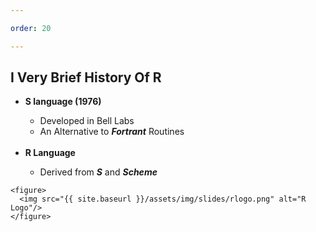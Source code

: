 ```yaml
---

order: 20

---
```


## I Very Brief History Of R 

<div>
  <div class="two-col left">
    <ul>
      <li><strong>S language (1976)</strong></li>
      <ul>
        <li>Developed in Bell Labs</li>
        <li>An Alternative to <em><strong>Fortrant</strong></em> Routines
      </ul>
      <br>
      <li><strong>R Language</strong></li>
      <ul>
        <li>Derived from <em><strong>S</em></strong> and <em><strong>Scheme</em></strong></li>
      </ul>
    </ul>
  </div>
  
  <div class="two-col right">
  
    <figure>
      <img src="{{ site.baseurl }}/assets/img/slides/rlogo.png" alt="R Logo"/>
    </figure>
  
  </div>
</div>



